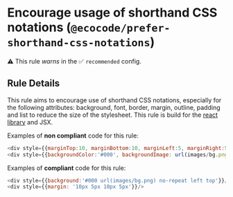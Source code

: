 # Encourage usage of shorthand CSS notations (`@ecocode/prefer-shorthand-css-notations`)

⚠️ This rule _warns_ in the ✅ `recommended` config.

<!-- end auto-generated rule header -->

## Rule Details

This rule aims to encourage use of shorthand CSS notations, especially for the following attributes: background, font, border, margin, outline, padding and list to reduce the size of the stylesheet. This rule is build for the [react library](https://react.dev/) and JSX.

Examples of **non compliant** code for this rule:

```js
<div style={{marginTop:10, marginBottom:10, marginLeft:5, marginRight:5}}/>
<div style={{backgroundColor:'#000', backgroundImage: url(images/bg.png), backgroundRepeat: 'no-repeat', backgroundPosition:'left top'}}/>
```

Examples of **compliant** code for this rule:

```js
<div style={{background:'#000 url(images/bg.png) no-repeat left top'}}/>
<div style={{margin: '10px 5px 10px 5px'}}/>
```
